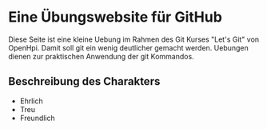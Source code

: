 # Eine Übungswebsite für GitHub
Diese Seite ist eine kleine Uebung im Rahmen des Git Kurses "Let's Git" von OpenHpi.
Damit soll git ein wenig deutlicher gemacht werden. Uebungen dienen zur praktischen Anwendung der git Kommandos.
## Beschreibung des Charakters
* Ehrlich
* Treu
* Freundlich

